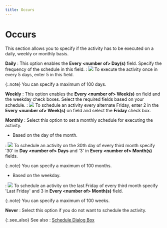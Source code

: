 ```yaml
---
title: Occurs
---
```


# Occurs


This section allows you to specify if the activity has to be executed  on a daily, weekly or monthly basis.


**Daily**
: This option enables the **Every 
 &lt;number of&gt; Day(s)** field. Specify the frequency of the schedule  in this field.
: ![]({{site.utl_baseurl}}/img/example.gif) To execute the activity once in every  5 days, enter 5 in this field.


{:.note}
You can specify a maximum of 100 days.


**Weekly**
: This option enables the **Every 
 &lt;number of&gt; Week(s)** on field and the weekday check boxes.  Select the required fields based on your schedule.
: ![]({{site.utl_baseurl}}/img/example.gif) To schedule an activity every alternate Friday, enter  2 in the **Every &lt;number of&gt; Week(s)**  on field and select the **Friday**  check box.


**Monthly**
: Select this option to set a monthly schedule for  executing the activity.

- Based on the day  of the month.

: ![]({{site.utl_baseurl}}/img/example.gif) To schedule an activity on the 30th day of every third  month specify '30' in **Day &lt;number 
 of&gt; Days** and '3' in **Every &lt;number 
 of&gt; Month(s)** fields.


{:.note}
You can specify a maximum of 100 months.

- Based on the weekday.

: ![]({{site.utl_baseurl}}/img/example.gif) To schedule an activity on the last Friday of every  third month specify 'Last Friday' and 3 in **Every 
 &lt;number of&gt; Month(s)** field.


{:.note}
You can specify a maximum of 100 weeks.


**Never**
: Select this option if you do not want to schedule  the activity.


{:.see_also}
See also
: [Schedule  Dialog Box]({{site.utl_baseurl}}/misc/e_commerce_search_catalog_update_schedule_dialog_box.html)
